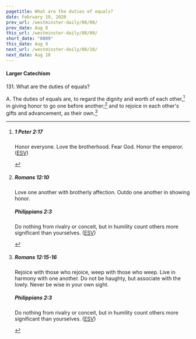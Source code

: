 ```yaml
---
pagetitle: What are the duties of equals?
date: February 19, 2020
prev_url: /westminster-daily/08/08/
prev_date: Aug 8
this_url: /westminster-daily/08/09/
short_date: "0809"
this_date: Aug 9
next_url: /westminster-daily/08/10/
next_date: Aug 10
---
```


#### Larger Catechism

131\. What are the duties of equals?

A. The duties of equals are, to regard the dignity and worth of each other,[^fnref:wlc1] in giving honor to go one before another;[^fnref:wlc2] and to rejoice in each other's gifts and advancement, as their own.[^fnref:wlc3]


[^fnref:wlc1]: <div class="esv"><h5>1 Peter 2:17</h5> <div class="esv-text"><p id="p60002017.01-1">Honor everyone. Love the brotherhood. Fear God. Honor the emperor.  (<a href="http://www.esv.org" class="copyright">ESV</a>)</p> </div> </div>

[^fnref:wlc2]: <div class="esv"><h5>Romans 12:10</h5> <div class="esv-text"><p id="p45012010.01-1">Love one another with brotherly affection. Outdo one another in showing honor.</p> </div><h5>Philippians 2:3</h5> <div class="esv-text"><p id="p50002003.01-2">Do nothing from rivalry or conceit, but in humility count others more significant than yourselves.  (<a href="http://www.esv.org" class="copyright">ESV</a>)</p> </div> </div>

[^fnref:wlc3]: <div class="esv"><h5>Romans 12:15-16</h5> <div class="esv-text"><p id="p45012015.01-1">Rejoice with those who rejoice, weep with those who weep. Live in harmony with one another. Do not be haughty, but associate with the lowly. Never be wise in your own sight.</p> </div><h5>Philippians 2:3</h5> <div class="esv-text"><p id="p50002003.01-2">Do nothing from rivalry or conceit, but in humility count others more significant than yourselves.  (<a href="http://www.esv.org" class="copyright">ESV</a>)</p> </div> </div>

